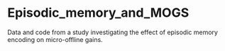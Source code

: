 # Episodic_memory_and_MOGS
Data and code from a study investigating the effect of episodic memory encoding on micro-offline gains.
